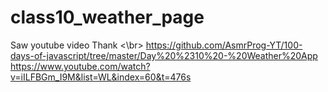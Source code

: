 # class10_weather_page

Saw youtube video 
Thank <\br>
https://github.com/AsmrProg-YT/100-days-of-javascript/tree/master/Day%20%2310%20-%20Weather%20App
https://www.youtube.com/watch?v=iILFBGm_I9M&list=WL&index=60&t=476s
